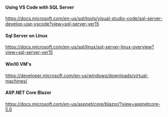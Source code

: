 #### Using VS Code with SQL Server
https://docs.microsoft.com/en-us/sql/tools/visual-studio-code/sql-server-develop-use-vscode?view=sql-server-ver15

#### Sql Server on LInux
https://docs.microsoft.com/en-us/sql/linux/sql-server-linux-overview?view=sql-server-ver15

#### Win10 VM's
https://developer.microsoft.com/en-us/windows/downloads/virtual-machines/

#### ASP.NET Core Blazor
https://docs.microsoft.com/en-us/aspnet/core/blazor/?view=aspnetcore-5.0
